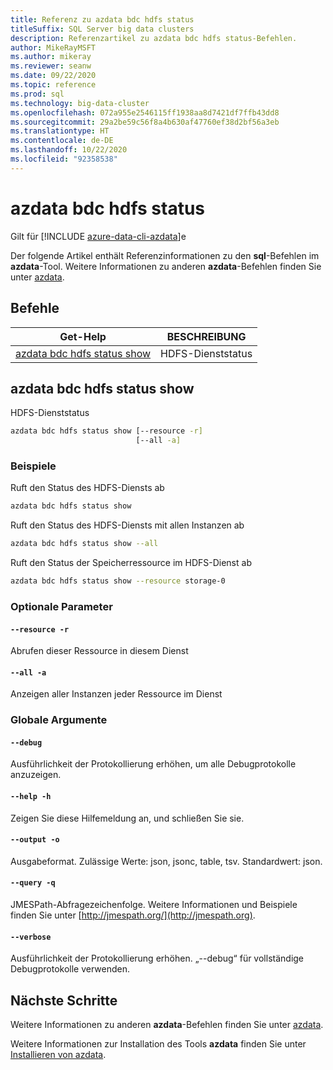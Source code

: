 ```yaml
---
title: Referenz zu azdata bdc hdfs status
titleSuffix: SQL Server big data clusters
description: Referenzartikel zu azdata bdc hdfs status-Befehlen.
author: MikeRayMSFT
ms.author: mikeray
ms.reviewer: seanw
ms.date: 09/22/2020
ms.topic: reference
ms.prod: sql
ms.technology: big-data-cluster
ms.openlocfilehash: 072a955e2546115ff1938aa8d7421df7ffb43dd8
ms.sourcegitcommit: 29a2be59c56f8a4b630af47760ef38d2bf56a3eb
ms.translationtype: HT
ms.contentlocale: de-DE
ms.lasthandoff: 10/22/2020
ms.locfileid: "92358538"
---
```

# <a name="azdata-bdc-hdfs-status"></a>azdata bdc hdfs status

Gilt für [!INCLUDE [azure-data-cli-azdata](../../includes/azure-data-cli-azdata.md)]e

Der folgende Artikel enthält Referenzinformationen zu den **sql**-Befehlen im **azdata**-Tool. Weitere Informationen zu anderen **azdata**-Befehlen finden Sie unter [azdata](reference-azdata.md).

## <a name="commands"></a>Befehle

|Get-Help|BESCHREIBUNG|
| --- | --- |
[azdata bdc hdfs status show](#azdata-bdc-hdfs-status-show) | HDFS-Dienststatus
## <a name="azdata-bdc-hdfs-status-show"></a>azdata bdc hdfs status show
HDFS-Dienststatus
```bash
azdata bdc hdfs status show [--resource -r] 
                            [--all -a]
```
### <a name="examples"></a>Beispiele
Ruft den Status des HDFS-Diensts ab
```bash
azdata bdc hdfs status show
```
Ruft den Status des HDFS-Diensts mit allen Instanzen ab
```bash
azdata bdc hdfs status show --all
```
Ruft den Status der Speicherressource im HDFS-Dienst ab
```bash
azdata bdc hdfs status show --resource storage-0
```
### <a name="optional-parameters"></a>Optionale Parameter
#### `--resource -r`
Abrufen dieser Ressource in diesem Dienst
#### `--all -a`
Anzeigen aller Instanzen jeder Ressource im Dienst
### <a name="global-arguments"></a>Globale Argumente
#### `--debug`
Ausführlichkeit der Protokollierung erhöhen, um alle Debugprotokolle anzuzeigen.
#### `--help -h`
Zeigen Sie diese Hilfemeldung an, und schließen Sie sie.
#### `--output -o`
Ausgabeformat.  Zulässige Werte: json, jsonc, table, tsv.  Standardwert: json.
#### `--query -q`
JMESPath-Abfragezeichenfolge. Weitere Informationen und Beispiele finden Sie unter [http://jmespath.org/](http://jmespath.org).
#### `--verbose`
Ausführlichkeit der Protokollierung erhöhen. „--debug“ für vollständige Debugprotokolle verwenden.

## <a name="next-steps"></a>Nächste Schritte

Weitere Informationen zu anderen **azdata**-Befehlen finden Sie unter [azdata](reference-azdata.md). 

Weitere Informationen zur Installation des Tools **azdata** finden Sie unter [Installieren von azdata](..\install\deploy-install-azdata.md).

